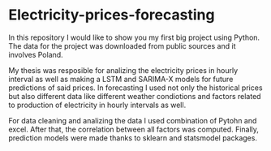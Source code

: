 # Electricity-prices-forecasting

In this repository I would like to show you my first big project using Python. The data for the project was downloaded from public sources and it involves Poland. 

My thesis was resposible for analizing the electricity prices in hourly interval as well as making a LSTM and SARIMA-X models for future predictions of said prices. In forecasting I used not only the historical prices but also different data like different weather condiotions and factors related to production of electricity in hourly intervals as well.

For data cleaning and analizing the data I used combination of Pytohn and excel. After that, the correlation between all factors was computed. Finally, prediction models were made thanks to sklearn and statsmodel packages.
